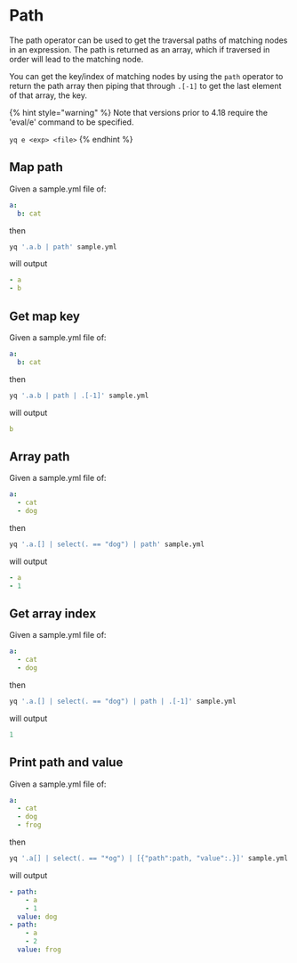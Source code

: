 # Path

The path operator can be used to get the traversal paths of matching nodes in an expression. The path is returned as an array, which if traversed in order will lead to the matching node.

You can get the key/index of matching nodes by using the `path` operator to return the path array then piping that through `.[-1]` to get the last element of that array, the key.

{% hint style="warning" %}
Note that versions prior to 4.18 require the 'eval/e' command to be specified.&#x20;

`yq e <exp> <file>`
{% endhint %}

## Map path
Given a sample.yml file of:
```yaml
a:
  b: cat
```
then
```bash
yq '.a.b | path' sample.yml
```
will output
```yaml
- a
- b
```

## Get map key
Given a sample.yml file of:
```yaml
a:
  b: cat
```
then
```bash
yq '.a.b | path | .[-1]' sample.yml
```
will output
```yaml
b
```

## Array path
Given a sample.yml file of:
```yaml
a:
  - cat
  - dog
```
then
```bash
yq '.a.[] | select(. == "dog") | path' sample.yml
```
will output
```yaml
- a
- 1
```

## Get array index
Given a sample.yml file of:
```yaml
a:
  - cat
  - dog
```
then
```bash
yq '.a.[] | select(. == "dog") | path | .[-1]' sample.yml
```
will output
```yaml
1
```

## Print path and value
Given a sample.yml file of:
```yaml
a:
  - cat
  - dog
  - frog
```
then
```bash
yq '.a[] | select(. == "*og") | [{"path":path, "value":.}]' sample.yml
```
will output
```yaml
- path:
    - a
    - 1
  value: dog
- path:
    - a
    - 2
  value: frog
```

